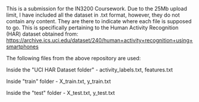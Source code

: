 This is a submission for the IN3200 Coursework. Due to the 25Mb upload limit, I have included all the dataset in .txt format, however, they do not contain any content.
They are there to indicate where each file is supposed to go. This is specifically pertaining to the Human Activity Recognition (HAR) dataset obtained from:
https://archive.ics.uci.edu/dataset/240/human+activity+recognition+using+smartphones

The following files from the above repository are used:

Inside the "UCI HAR Dataset folder" - 
activity_labels.txt, 
features.txt

Inside "train" folder - 
X_train.txt, 
y_train.txt

Inside the "test" folder - 
X_test.txt, 
y_test.txt
